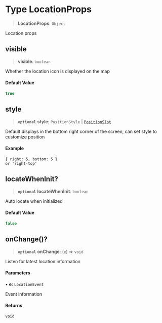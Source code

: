 # Type LocationProps

> **LocationProps**: `Object`

Location props

## visible

> **visible**: `boolean`

Whether the location icon is displayed on the map

#### Default Value

```ts
true
```

## style

> **`optional`** **style**: `PositionStyle` \| [`PositionSlot`](../../types/type-aliases/PositionSlot.md)

Default displays in the bottom right corner of the screen, can set style to customize position

#### Example

```
{ right: 5, bottom: 5 }
or 'right-top'
```

## locateWhenInit?

> **`optional`** **locateWhenInit**: `boolean`

Auto locate when initialized

#### Default Value

```ts
false
```

## onChange()?

> **`optional`** **onChange**: (`e`) => `void`

Listen for latest location information

#### Parameters

• **e**: `LocationEvent`

Event information

#### Returns

`void`
